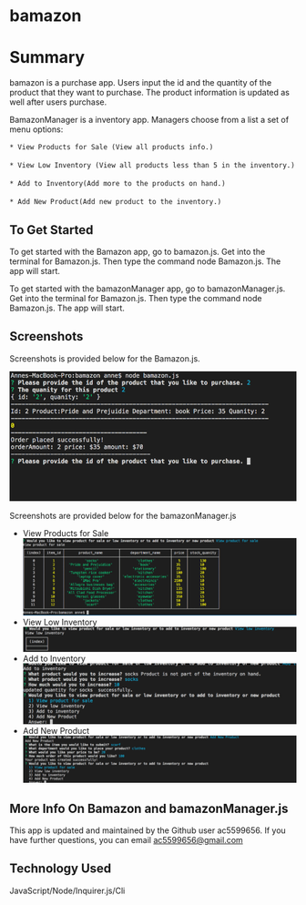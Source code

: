 # bamazon

# Summary

bamazon is a purchase app.
Users input the id and the quantity of the product that they want to purchase. The product information is updated as well after users purchase.

BamazonManager is a inventory app.
Managers choose from a list a set of menu options:

    * View Products for Sale (View all products info.)

    * View Low Inventory (View all products less than 5 in the inventory.)

    * Add to Inventory(Add more to the products on hand.)

    * Add New Product(Add new product to the inventory.)

## To Get Started

To get started with the Bamazon app, go to bamazon.js. Get into the terminal for Bamazon.js. Then type the command node Bamazon.js. The app will start.

To get started with the bamazonManager app, go to bamazonManager.js. Get into the terminal for Bamazon.js. Then type the command node Bamazon.js. The app will start.

## Screenshots

Screenshots is provided below for the Bamazon.js.

![](assets/images/screenshot1.png)

Screenshots are provided below for the bamazonManager.js

- View Products for Sale
  ![](assets/images/screenshot2.png)
- View Low Inventory
  ![](assets/images/screenshot3.png)
- Add to Inventory
  ![](assets/images/screenshot4.png)
- Add New Product
  ![](assets/images/screenshot5.png)

## More Info On Bamazon and bamazonManager.js

This app is updated and maintained by the Github user ac5599656. If you have further questions, you can email
ac5599656@gmail.com

## Technology Used

JavaScript/Node/Inquirer.js/Cli
